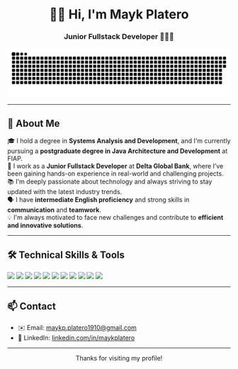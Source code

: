 <h1 align="center">👋🏻 Hi, I'm Mayk Platero</h1>

<h3 align="center">Junior Fullstack Developer 👨🏻‍💻</h3>

<p align="center">
  <img src="https://github.com/MaykPlatero/MaykPlatero/blob/main/github-contribution-grid-snake.svg" alt="Snake animation" />
</p>

---

## 📖 About Me

🎓 I hold a degree in **Systems Analysis and Development**, and I'm currently pursuing a **postgraduate degree in Java Architecture and Development** at FIAP.  
🚀 I work as a **Junior Fullstack Developer** at **Delta Global Bank**, where I’ve been gaining hands-on experience in real-world and challenging projects.  
📚 I'm deeply passionate about technology and always striving to stay updated with the latest industry trends.  
🗣️ I have **intermediate English proficiency** and strong skills in **communication** and **teamwork**.  
💡 I'm always motivated to face new challenges and contribute to **efficient and innovative solutions**.

---

## 🛠️ Technical Skills & Tools

<p align="left">
  <!-- Languages & Frameworks -->
  <img src="https://img.shields.io/badge/Java-ED8B00?style=for-the-badge&logo=java&logoColor=white"/>
  <img src="https://img.shields.io/badge/TypeScript-007ACC?style=for-the-badge&logo=typescript&logoColor=white"/>
  <img src="https://img.shields.io/badge/Node.js-339933?style=for-the-badge&logo=node.js&logoColor=white"/>
  <img src="https://img.shields.io/badge/Spring Boot-6DB33F?style=for-the-badge&logo=spring-boot&logoColor=white"/>

  <!-- Databases -->
  <img src="https://img.shields.io/badge/PostgreSQL-4169E1?style=for-the-badge&logo=postgresql&logoColor=white"/>

  <!-- Tools -->
  <img src="https://img.shields.io/badge/Git-F05032?style=for-the-badge&logo=git&logoColor=white"/>
  <img src="https://img.shields.io/badge/GitHub-181717?style=for-the-badge&logo=github&logoColor=white"/>
  <img src="https://img.shields.io/badge/Postman-FF6C37?style=for-the-badge&logo=postman&logoColor=white"/>
  <img src="https://img.shields.io/badge/DBeaver-372923?style=for-the-badge&logo=data&logoColor=white"/>
  <img src="https://img.shields.io/badge/IntelliJ IDEA-000000?style=for-the-badge&logo=intellij-idea&logoColor=white"/>
  <img src="https://img.shields.io/badge/VS Code-007ACC?style=for-the-badge&logo=visual-studio-code&logoColor=white"/>
</p>

---

## 📫 Contact

- ✉️ Email: [maykp.platero1910@gmail.com](mailto:maykp.platero1910@gmail.com)  
- 💼 LinkedIn: [linkedin.com/in/maykplatero](https://linkedin.com/in/maykplatero)

---

<p align="center">Thanks for visiting my profile!</p>
